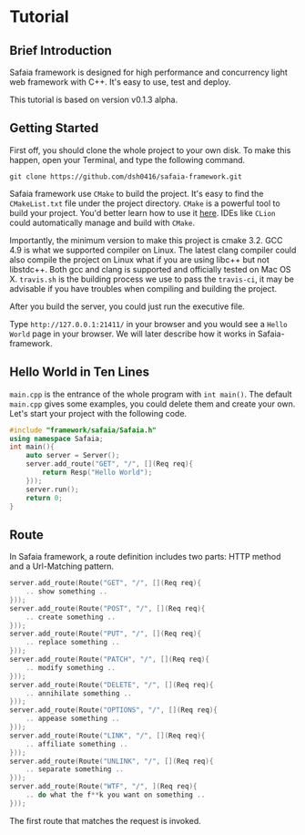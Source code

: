 # Tutorial

## Brief Introduction
Safaia framework is designed for high performance and concurrency light web framework with C++. It's easy to use, test and deploy. 

This tutorial is based on version v0.1.3 alpha. 

## Getting Started
First off, you should clone the whole project to your own disk. To make this happen, open your Terminal, and type the following command.

`git clone https://github.com/dsh0416/safaia-framework.git`

Safaia framework use `CMake` to build the project. It's easy to find the `CMakeList.txt` file under the project directory. `CMake` is a powerful tool to build your project. You'd better learn how to use it [here](http://www.cmake.org/). IDEs like `CLion` could automatically manage and build with `CMake`.

Importantly, the minimum version to make this project is cmake 3.2. GCC 4.9 is what we supported compiler on Linux. The latest clang compiler could also compile the project on Linux what if you are using libc++ but not libstdc++. Both gcc and clang is supported and officially tested on Mac OS X. `travis.sh` is the building process we use to pass the `travis-ci`, it may be advisable if you have troubles when compiling and building the project.

After you build the server, you could just run the executive file.

Type `http://127.0.0.1:21411/` in your browser and you would see a `Hello World` page in your browser. We will later describe how it works in Safaia-framework.

## Hello World in Ten Lines
`main.cpp` is the entrance of the whole program with `int main()`. The default `main.cpp` gives some examples, you could delete them and create your own. Let's start your project with the following code.

```cpp
#include "framework/safaia/Safaia.h"
using namespace Safaia;
int main(){
    auto server = Server();
    server.add_route("GET", "/", [](Req req){
        return Resp("Hello World");
    }));
    server.run();
    return 0;
}
```

## Route
In Safaia framework, a route definition includes two parts: HTTP method and a Url-Matching pattern.

```cpp
server.add_route(Route("GET", "/", [](Req req){
    .. show something ..
}));
server.add_route(Route("POST", "/", [](Req req){
    .. create something ..
}));
server.add_route(Route("PUT", "/", [](Req req){
    .. replace something ..
}));
server.add_route(Route("PATCH", "/", [](Req req){
    .. modify something ..
}));
server.add_route(Route("DELETE", "/", [](Req req){
    .. annihilate something ..
}));
server.add_route(Route("OPTIONS", "/", [](Req req){
    .. appease something ..
}));
server.add_route(Route("LINK", "/", [](Req req){
    .. affiliate something ..
}));
server.add_route(Route("UNLINK", "/", [](Req req){
    .. separate something ..
}));
server.add_route(Route("WTF", "/", ](Req req){
    .. do what the f**k you want on something ..
}));
```

The first route that matches the request is invoked.
